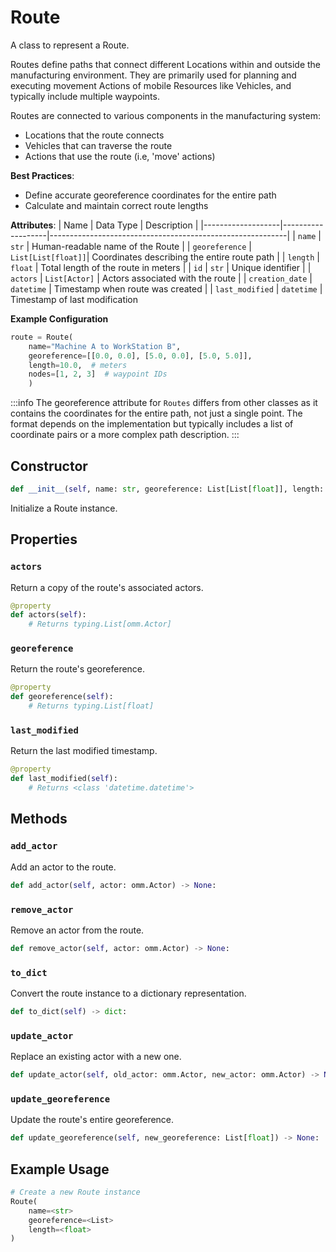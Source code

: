 # Route

A class to represent a Route.

Routes define paths that connect different Locations within and outside the manufacturing
environment. They are primarily used for planning and executing movement Actions of 
mobile Resources like Vehicles, and typically include multiple waypoints.

Routes are connected to various components in the manufacturing system:
- Locations that the route connects
- Vehicles that can traverse the route
- Actions that use the route (i.e, 'move' actions)

**Best Practices**:
- Define accurate georeference coordinates for the entire path
- Calculate and maintain correct route lengths

**Attributes**:
| Name              | Data Type         | Description                                               |
|-------------------|-------------------|-----------------------------------------------------------|
| `name`            | `str`             | Human-readable name of the Route                          |
| `georeference`    | `List[List[float]]`| Coordinates describing the entire route path             |
| `length`          | `float`           | Total length of the route in meters                       |
| `id`              | `str`             | Unique identifier                                         |
| `actors`          | `List[Actor]`     | Actors associated with the route                          |
| `creation_date`   | `datetime`        | Timestamp when route was created                          |
| `last_modified`   | `datetime`        | Timestamp of last modification       

**Example Configuration**
```python
route = Route(
    name="Machine A to WorkStation B",
    georeference=[[0.0, 0.0], [5.0, 0.0], [5.0, 5.0]],
    length=10.0,  # meters
    nodes=[1, 2, 3]  # waypoint IDs
    )
```
:::info
The georeference attribute for `Routes` differs from other classes as it contains the coordinates for the entire path, not just a single point. The format depends on the implementation but typically includes a list of coordinate pairs or a more complex path description.
:::


## Constructor

```python
def __init__(self, name: str, georeference: List[List[float]], length: float, id: Optional[str] = None, actors: List[omm.Actor] = None) -> None:
```

Initialize a Route instance.


## Properties


### `actors`

Return a copy of the route's associated actors.

```python
@property
def actors(self):
    # Returns typing.List[omm.Actor]
```


### `georeference`

Return the route's georeference.

```python
@property
def georeference(self):
    # Returns typing.List[float]
```


### `last_modified`

Return the last modified timestamp.

```python
@property
def last_modified(self):
    # Returns <class 'datetime.datetime'>
```


## Methods


### `add_actor`

Add an actor to the route.

```python
def add_actor(self, actor: omm.Actor) -> None:
```


### `remove_actor`

Remove an actor from the route.

```python
def remove_actor(self, actor: omm.Actor) -> None:
```


### `to_dict`

Convert the route instance to a dictionary representation.

```python
def to_dict(self) -> dict:
```


### `update_actor`

Replace an existing actor with a new one.

```python
def update_actor(self, old_actor: omm.Actor, new_actor: omm.Actor) -> None:
```


### `update_georeference`

Update the route's entire georeference.

```python
def update_georeference(self, new_georeference: List[float]) -> None:
```


## Example Usage

```python
# Create a new Route instance
Route(
    name=<str>
    georeference=<List>
    length=<float>
)
```
